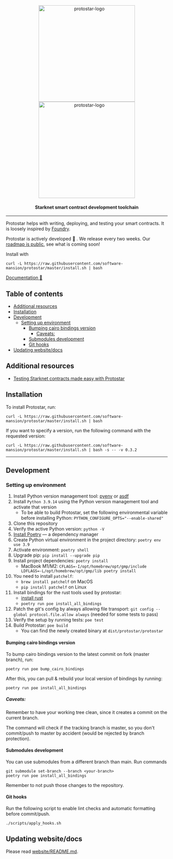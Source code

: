 <div align="center">
  <img src="./readme/protostar-logo--light.svg#gh-light-mode-only" width=300 alt="protostar-logo" />
  <img src="./readme/protostar-logo--dark.svg#gh-dark-mode-only" width=300 alt="protostar-logo" />

  <h4>Starknet smart contract development toolchain</h4>

</div>

---
Protostar helps with writing, deploying, and testing your smart contracts. It is loosely inspired by [Foundry](https://github.com/foundry-rs/foundry).

Protostar is actively developed :hammer: . We release every two weeks. Our [roadmap is public](https://github.com/orgs/software-mansion-labs/projects/3/views/3), see what is coming soon!

Install with
```shell
curl -L https://raw.githubusercontent.com/software-mansion/protostar/master/install.sh | bash
```

[Documentation :page_facing_up:](https://docs.swmansion.com/protostar/)


## Table of contents <!-- omit in toc -->
- [Additional resources](#additional-resources)
- [Installation](#installation)
- [Development](#development)
  - [Setting up environment](#setting-up-environment)
    - [Bumping cairo bindings version](#bumping-cairo-bindings-version)
      - [Caveats:](#caveats)
    - [Submodules development](#submodules-development)
    - [Git hooks](#git-hooks)
- [Updating website/docs](#updating-websitedocs)



## Additional resources
- [Testing Starknet contracts made easy with Protostar](https://blog.swmansion.com/testing-starknet-contracts-made-easy-with-protostar-2ecdad3c9133)

## Installation

To install Protostar, run:

```shell
curl -L https://raw.githubusercontent.com/software-mansion/protostar/master/install.sh | bash
```

If you want to specify a version, run the following command with the requested version:

```console
curl -L https://raw.githubusercontent.com/software-mansion/protostar/master/install.sh | bash -s -- -v 0.3.2
```

---

## Development

### Setting up environment

1. Install Python version management tool: [pyenv](https://github.com/pyenv/pyenv) or [asdf](https://github.com/asdf-vm/asdf)
1. Install `Python 3.9.14` using the Python version management tool and activate that version
   - To be able to build Protostar, set the following environmental variable before installing Python: `PYTHON_CONFIGURE_OPTS="--enable-shared"`
1. Clone this repository
1. Verify the active Python version: `python -V`
1. [Install Poetry](https://python-poetry.org/docs/#installation) — a dependency manager
1. Create Python virtual environment in the project directory: `poetry env use 3.9`
1. Activate environment: `poetry shell`
1. Upgrade pip: `pip install --upgrade pip`
1. Install project dependencies: `poetry install`
    - MacBook M1/M2: `CFLAGS=-I/opt/homebrew/opt/gmp/include LDFLAGS=-L/opt/homebrew/opt/gmp/lib poetry install`
1. You need to install `patchelf`:
    - `brew install patchelf` on MacOS
    - `pip install patchelf` on Linux
1. Install bindings for the rust tools used by protostar:
    - [install rust](https://www.rust-lang.org/tools/install)
    - `poetry run poe install_all_bindings`
1. Patch the git's config by always allowing file transport: `git config --global protocol.file.allow always` (needed for some tests to pass) 
1. Verify the setup by running tests: `poe test`
1. Build Protostar: `poe build`
    - You can find the newly created binary at `dist/protostar/protostar`

#### Bumping cairo bindings version
To bump cairo bindings version to the latest commit on fork (master branch), run: 

```shell
poetry run poe bump_cairo_bindings
```

After this, you can pull & rebuild your local version of bindings by running:
```shell
poetry run poe install_all_bindings
```

##### Caveats:
Remember to have your working tree clean, since it creates a commit on the current branch.

The command will check if the tracking branch is master, so you don't commit/push to master by accident (would be rejected by branch protection).


#### Submodules development 
You can use submodules from a different branch than main. Run commands
```shell
git submodule set-branch --branch <your-branch>
poetry run poe install_all_bindings
```
Remember to not push those changes to the repository.

#### Git hooks

Run the following script to enable lint checks and automatic formatting before commit/push.

```shell
./scripts/apply_hooks.sh
```

## Updating website/docs
Please read [website/README.md](./website/README.md).
